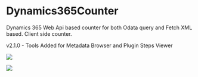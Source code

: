 # Dynamics365Counter
Dynamics 365 Web Api based counter for both Odata query and Fetch XML based. Client side counter.


v2.1.0 - Tools Added for Metadata Browser and Plugin Steps Viewer


[![](http://img.youtube.com/vi/k5aPFchdLw0/0.jpg)](http://www.youtube.com/watch?v=k5aPFchdLw0 "Metadata Browser")



[![](http://img.youtube.com/vi/gzNojVlGUy0/0.jpg)](http://www.youtube.com/watch?v=gzNojVlGUy0 "Plugin Steps")
